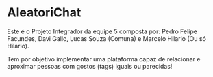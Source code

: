 # AleatoriChat

Este é o Projeto Integrador da equipe 5 composta por: Pedro Felipe Facundes, Davi Gallo, Lucas Souza (Comuna) e Marcelo Hilario (Ou só Hilario).

Tem por objetivo implementar uma plataforma capaz de relacionar e aproximar pessoas com gostos (tags) iguais ou parecidas!
